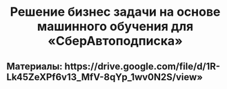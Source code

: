 
<h1 align="center">Решение бизнес задачи на основе машинного обучения для «СберАвтоподписка»</h1>
<h2>Материалы: https://drive.google.com/file/d/1R-Lk45ZeXPf6v13_MfV-8qYp_1wv0N2S/view»</h2>
